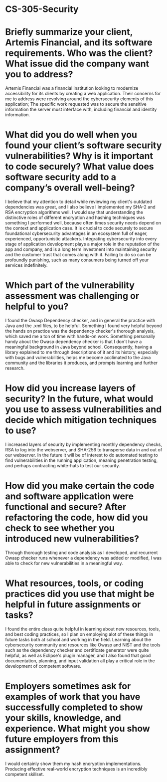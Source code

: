 # CS-305-Security

#    Briefly summarize your client, Artemis Financial, and its software requirements. Who was the client? What issue did the company want you to address?
Artemis Financial was a financial institution looking to modernize accessibility for its clients by creating a web application. Their concerns for me to address were revolving around the cybersecurity elements of this application; The specific work requested was to secure the sensitive information the server must interface with, including financial and identity information. 

#    What did you do well when you found your client’s software security vulnerabilities? Why is it important to code securely? What value does software security add to a company’s overall well-being?
I believe that my attention to detail while reviewing my client's outdated dependencies was great, and I also believe I implemented my SHA-2 and RSA encryption algorithms well. I would say that understanding the distinctive roles of different encryption and hashing techniques was something I performed well, because often times security needs depend on the context and application case. It is crucial to code securely to secure foundational cybersecurity advantages in an ecosystem full of eager, experienced, opportunistic attackers. Integrating cybersecurity into every stage of application development plays a major role in the reputation of the app and company, and is a long term investment into maintaining security and the customer trust that comes along with it. Failing to do so can be profoundly punishing, such as many consumers being turned off your services indefinitely.

#    Which part of the vulnerability assessment was challenging or helpful to you?
I found the Owasp Dependency checker, and in general the practice with Java and the .xml files, to be helpful. Something I found very helpful beyond the hands on practice was the dependency checker's thorough analysis, which saved me a ton of time with hands-on work. Something personally handy about the Owasp dependency checker is that I don't have a meaningful background in Java beyond school. Consequently, having a library explained to me through descriptions of it and its history, especially with bugs and vulnerabilities, helps me become acclimated to the Java community and the libraries it produces, and prompts learning and further research.
 
#    How did you increase layers of security? In the future, what would you use to assess vulnerabilities and decide which mitigation techniques to use?
I increased layers of security by implementing monthly dependency checks, RSA to log into the webserver, and SHA-256 to transperse data in and out of our webserver. In the future it will be of interest to do automated testing to find vulnerabilities in the running application, meaning penetration testing, and perhaps contracting white-hats to test our security. 

#    How did you make certain the code and software application were functional and secure? After refactoring the code, how did you check to see whether you introduced new vulnerabilities?
Through thorough testing and code analysis as I developed, and recurrent Owasp checker runs whenever a dependency was added or modified, I was able to check for new vulnerabilities in a meaningful way. 

#    What resources, tools, or coding practices did you use that might be helpful in future assignments or tasks?
I found the entire class quite helpful in learning about new resources, tools, and best coding practices, so I plan on employing alot of these things in future tasks both at school and working in the field. Learning about the cybersecurity community and resources like Owasp and NIST and the tools such as the dependency checker and certificate generator were quite helpful, as well as Eclipse's plugin manager, and I also found that good documentation, planning, and input validation all play a critical role in the development of competent software. 

#    Employers sometimes ask for examples of work that you have successfully completed to show your skills, knowledge, and experience. What might you show future employers from this assignment?
I would certainly show them my hash encryption implementations. Producing effective real-world encryption techniques is an incredibly competent skillset. 

